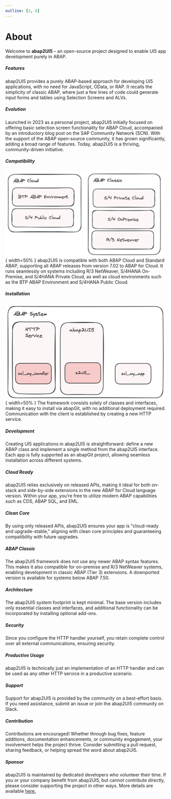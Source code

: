 ```yaml
---
outline: [2, 6]
---
```

# About

Welcome to **abap2UI5** – an open-source project designed to enable UI5 app development purely in ABAP.

##### Features
abap2UI5 provides a purely ABAP-based approach for developing UI5 applications, with no need for JavaScript, OData, or RAP. It recalls the simplicity of classic ABAP, where just a few lines of code could generate input forms and tables using Selection Screens and ALVs.

##### Evolution
Launched in 2023 as a personal project, abap2UI5 initially focused on offering basic selection screen functionality for ABAP Cloud, accompanied by an introductory blog post on the SAP Community Network (SCN). With the support of the ABAP open-source community, it has grown significantly, adding a broad range of features. Today, abap2UI5 is a thriving, community-driven initiative.

##### Compatibility
![alt text](image-15.png){ width=50% }
abap2UI5 is compatible with both ABAP Cloud and Standard ABAP, supporting all ABAP releases from version 7.02 to ABAP for Cloud. It runs seamlessly on systems including R/3 NetWeaver, S/4HANA On-Premise, and S/4HANA Private Cloud, as well as cloud environments such as the BTP ABAP Environment and S/4HANA Public Cloud.

##### Installation
![alt text](image-14.png){ width=50% }
The framework consists solely of classes and interfaces, making it easy to install via abapGit, with no additional deployment required. Communication with the client is established by creating a new HTTP service.

##### Development
Creating UI5 applications in abap2UI5 is straightforward: define a new ABAP class and implement a single method from the abap2UI5 interface. Each app is fully supported as an abapGit project, allowing seamless installation across different systems.

##### Cloud Ready
abap2UI5 relies exclusively on released APIs, making it ideal for both on-stack and side-by-side extensions in the new ABAP for Cloud language version. Within your app, you’re free to utilize modern ABAP capabilities such as CDS, ABAP SQL, and EML.

##### Clean Core
By using only released APIs, abap2UI5 ensures your app is "cloud-ready and upgrade-stable," aligning with clean core principles and guaranteeing compatibility with future upgrades.

##### ABAP Classic
The abap2UI5 framework does not use any newer ABAP syntax features. This makes it also compatible for on-premise and R/3 NetWeaver systems, enabling development in classic ABAP (Tier 3) extensions. A downported version is available for systems below ABAP 7.50.

##### Architecture
The abap2UI5 system footprint is kept minimal. The base version includes only essential classes and interfaces, and additional functionality can be incorporated by installing optional add-ons.

##### Security
Since you configure the HTTP handler yourself, you retain complete control over all external communications, ensuring security.

##### Productive Usage
abap2UI5 is technically just an implementation of an HTTP handler and can be used as any other HTTP service in a productive scenario.

##### Support
Support for abap2UI5 is provided by the community on a best-effort basis. If you need assistance, submit an issue or join the abap2UI5 community on Slack.

##### Contribution
Contributions are encouraged! Whether through bug fixes, feature additions, documentation enhancements, or community engagement, your involvement helps the project thrive. Consider submitting a pull request, sharing feedback, or helping spread the word about abap2UI5.

##### Sponsor
abap2UI5 is maintained by dedicated developers who volunteer their time. If you or your company benefit from abap2UI5, but cannot contribute directly, please consider supporting the project in other ways. More details are available [here.](/resources/sponsor)
